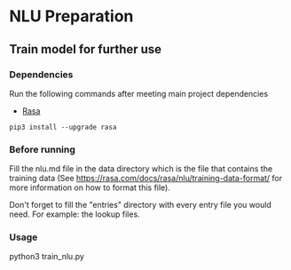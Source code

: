 # NLU Preparation

## Train model for further use

### Dependencies

Run the following commands after meeting main project dependencies

- [Rasa](https://rasa.com/docs/rasa/user-guide/installation/)

```
pip3 install --upgrade rasa
```

### Before running

Fill the nlu.md file in the data directory which is the file that contains the training data (See https://rasa.com/docs/rasa/nlu/training-data-format/ for more information on how to format this file).

Don't forget to fill the "entries" directory with every entry file you would need. For example: the lookup files.

### Usage

python3 train_nlu.py